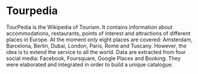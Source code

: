 # Tourpedia
TourPedia is the Wikipedia of Tourism. It contains information about accommodations, restaurants, points of interest and attractions of different places in Europe. At the moment only eight places are covered: Amsterdam, Barcelona, Berlin, Dubai, London, Paris, Rome and Tuscany. However, the idea is to extend the service to all the world.  Data are extracted from four social media: Facebook, Foursquare, Google Places and Booking. They were elaborated and integrated in order to build a unique catalogue.
